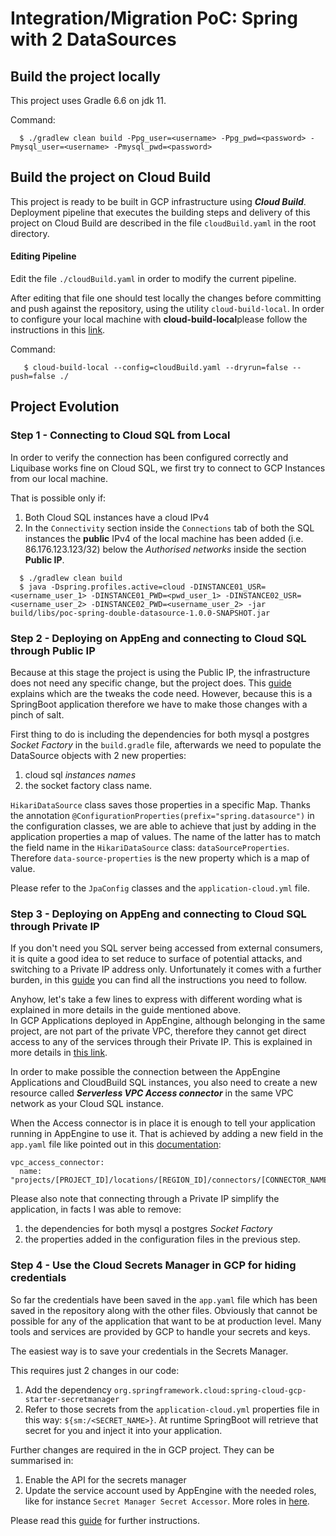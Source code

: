 # Integration/Migration PoC: Spring with 2 DataSources

## Build the project locally
This project uses Gradle 6.6 on jdk 11.

Command:
```shell
  $ ./gradlew clean build -Ppg_user=<username> -Ppg_pwd=<password> -Pmysql_user=<username> -Pmysql_pwd=<password>
``` 

## Build the project on Cloud Build
This project is ready to be built in GCP infrastructure using ***Cloud Build***. Deployment pipeline that executes the building steps and delivery of this project on Cloud Build are described in the file `cloudBuild.yaml` in the root directory.

#### Editing Pipeline
Edit the file `./cloudBuild.yaml` in order to modify the current pipeline.

After editing that file one should test locally the changes before committing and push against the repository, using the utility `cloud-build-local`.
In order to configure your local machine with **cloud-build-local**please follow the instructions in this [link](https://cloud.google.com/cloud-build/docs/build-debug-locally).

Command:
```shell script
   $ cloud-build-local --config=cloudBuild.yaml --dryrun=false --push=false ./
```

## Project Evolution 

### Step 1 - Connecting to Cloud SQL from Local
In order to verify the connection has been configured correctly and Liquibase works fine on Cloud SQL, we first try to connect to GCP Instances from our local machine.

That is possible only if: 
1. Both Cloud SQL instances have a cloud IPv4
2. In the `Connectivity` section inside the `Connections` tab of both the SQL instances the **public** IPv4 of the local machine has been added (i.e. 86.176.123.123/32) below the *Authorised networks* inside the section **Public IP**. 

```shell script
  $ ./gradlew clean build
  $ java -Dspring.profiles.active=cloud -DINSTANCE01_USR=<username_user_1> -DINSTANCE01_PWD=<pwd_user_1> -DINSTANCE02_USR=<username_user_2> -DINSTANCE02_PWD=<username_user_2> -jar build/libs/poc-spring-double-datasource-1.0.0-SNAPSHOT.jar
```

### Step 2 - Deploying on AppEng and connecting to Cloud SQL through Public IP
Because at this stage the project is using the Public IP, the infrastructure does not need any specific change, but the project does.
This [guide](https://cloud.google.com/sql/docs/mysql/connect-app-engine-standard#public-ip-default) explains which are the tweaks the code need. However, because this is a SpringBoot application therefore we have to make those changes with a pinch of salt.

First thing to do is including the dependencies for both mysql a postgres *Socket Factory* in the `build.gradle` file, afterwards we need to populate the DataSource objects with 2 new properties: 
1. cloud sql *instances names* 
1. the socket factory class name.

`HikariDataSource` class saves those properties in a specific Map. Thanks the annotation `@ConfigurationProperties(prefix="spring.datasource")` in the configuration classes, we are able to achieve that just by adding in the application properties a map of values.
The name of the latter has to match the field name in the `HikariDataSource` class: `dataSourceProperties`. Therefore `data-source-properties` is the new property which is a map of value.

Please refer to the `JpaConfig` classes and the `application-cloud.yml` file.   

### Step 3 - Deploying on AppEng and connecting to Cloud SQL through Private IP
If you don't need you SQL server being accessed from external consumers, it is quite a good idea to set reduce to surface of potential attacks, and switching to a Private IP address only.
Unfortunately it comes with a further burden, in this [guide](https://cloud.google.com/sql/docs/mysql/connect-app-engine-standard#private-ip) you can find all the instructions you need to follow.

Anyhow, let's take a few lines to express with different wording what is explained in more details in the guide mentioned above.<br/>
In GCP Applications deployed in AppEngine, although belonging in the same project, are not part of the private VPC, therefore they cannot get direct access to any of the services through their Private IP. This is explained in more details in [this link](https://cloud.google.com/vpc/docs/configure-serverless-vpc-access). 

In order to make possible the connection between the AppEngine Applications and CloudBuild SQL instances, you also need to create a new resource called ***Serverless VPC Access connector*** in the same VPC network as your Cloud SQL instance.

When the Access connector is in place it is enough to tell your application running in AppEngine to use it. That is achieved by adding a new field in the `app.yaml` file like pointed out in this [documentation](https://cloud.google.com/appengine/docs/standard/java11/connecting-vpc):
```shell script
vpc_access_connector:
  name: "projects/[PROJECT_ID]/locations/[REGION_ID]/connectors/[CONNECTOR_NAME]"
```

Please also note that connecting through a Private IP simplify the application, in facts I was able to remove:
1. the dependencies for both mysql a postgres *Socket Factory*
2. the properties added in the configuration files in the previous step. 

### Step 4 - Use the Cloud Secrets Manager in GCP for hiding credentials
So far the credentials have been saved in the `app.yaml` file which has been saved in the repository along with the other files.
Obviously that cannot be possible for any of the application that want to be at production level. Many tools and services are provided by GCP to handle your secrets and keys.

The easiest way is to save your credentials in the Secrets Manager. 

This requires just 2 changes in our code:
1. Add the dependency `org.springframework.cloud:spring-cloud-gcp-starter-secretmanager` 
1. Refer to those secrets from the `application-cloud.yml` properties file in this way: `${sm:/<SECRET_NAME>}`. 
At runtime SpringBoot will retrieve that secret for you and inject it into your application.

Further changes are required in the in GCP project. They can be summarised in:
1. Enable the API for the secrets manager
1. Update the service account used by AppEngine with the needed roles, like for instance `Secret Manager Secret Accessor`. More roles in [here](  https://cloud.google.com/secret-manager/docs/access-control#roles).

Please read this [guide](https://cloud.google.com/secret-manager/docs/configuring-secret-manager) for further instructions.


